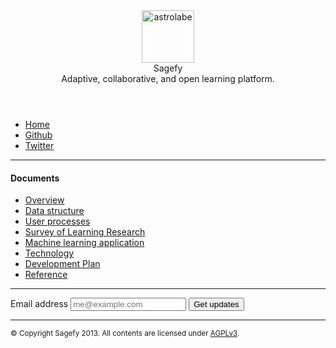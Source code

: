 <header>
    <img src="/astrolabe.svg" alt="astrolabe" height="84" class="large" />
    <hgroup>
        <div class="title">Sagefy</div>
        <div class="description">Adaptive, collaborative, and open learning platform.</div>
    </hgroup>
</header>

- [Home](/)
- [Github](http://github.com/heiskr/sagefy)
- [Twitter](http://twitter.com/sagefyorg)

---

#### Documents

- [Overview](/overview.html)
- [Data structure](/data_structure.html)
- [User processes](/user_processes.html)
- [Survey of Learning Research](/survey_of_learning_research.html)
- [Machine learning application](/machine_learning_application.html)
- [Technology](/technology.html)
- [Development Plan](/development_plan.html)
- [Reference](/reference.html)

---

<form action="http://sagefy.us3.list-manage1.com/subscribe/post?u=3fc3d9b161e568d1a8e5f3a86&amp;id=26c1244ee8" method="post" id="mc-embedded-subscribe-form" name="mc-embedded-subscribe-form" class="validate" target="_blank" novalidate>
    <label for="email">
        Email address
    </label>
    <input type="email" name="EMAIL" id="email" placeholder="me@example.com" />
    <button type="submit">
        Get updates
    </button>
</form>

---

<small>&copy; Copyright Sagefy 2013. All contents are licensed under [AGPLv3](https://raw.github.com/heiskr/sagefy/master/license.txt).</small>

